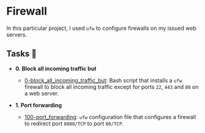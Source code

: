 # Firewall

In this particular project, I used `ufw` to configure firewalls on my issued web servers.

## Tasks :page_with_curl:

* **0. Block all incoming traffic but**
  * [0-block_all_incoming_traffic_but](./0-block_all_incoming_traffic_but): Bash
  script that installs a `ufw` firewall to block all incoming traffic except for
  ports `22`, `443` and `80` on a web server.

* **1. Port forwarding**
  * [100-port_forwarding](./100-port_forwarding): `ufw` configuration file that
  configures a firewall to redirect port `8080/TCP` to port `80/TCP`.
